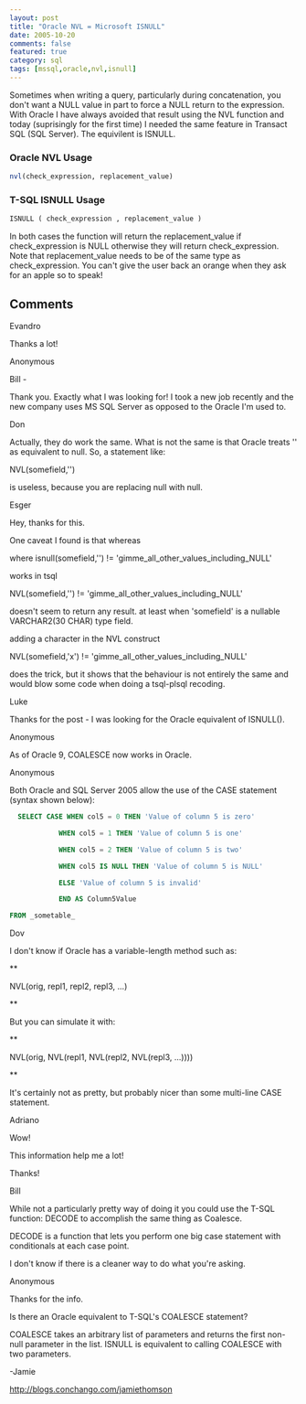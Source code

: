 ```yaml
---
layout: post
title: "Oracle NVL = Microsoft ISNULL"
date: 2005-10-20
comments: false
featured: true
category: sql
tags: [mssql,oracle,nvl,isnull]
---
```

Sometimes when writing a query, particularly during concatenation, you don't
want a NULL value in part to force a NULL return to the expression. With
Oracle I have always avoided that result using the NVL function and today
(suprisingly for the first time) I needed the same feature in Transact SQL
(SQL Server). The equivilent is ISNULL.


### Oracle NVL Usage

```sql
nvl(check_expression, replacement_value)
```


### T-SQL ISNULL Usage


```sql
ISNULL ( check_expression , replacement_value )


```




In both cases the function will return the replacement_value if check_expression is NULL otherwise they will return check_expression.  Note that replacement_value needs to be of the same type as check_expression.  You can't give the user back an orange when they ask for an apple so to speak!





## Comments











Evandro






Thanks a lot!











Anonymous






Bill -


Thank you.  Exactly what I was looking for!  I took a new job recently and the new company uses MS SQL Server as opposed to the Oracle I'm used to.











Don






Actually, they do work the same. What is not the same is that Oracle treats '' as equivalent to null. So, a statement like:

NVL(somefield,'')

is useless, because you are replacing null with null.











Esger






Hey, thanks for this.


One caveat I found is that whereas


where isnull(somefield,'') != 'gimme_all_other_values_including_NULL'


works in tsql


NVL(somefield,'') != 'gimme_all_other_values_including_NULL'


doesn't seem to return any result. at least when 'somefield' is a nullable VARCHAR2(30 CHAR) type field.


adding a character in the NVL construct


NVL(somefield,'x') != 'gimme_all_other_values_including_NULL'


does the trick, but it shows that the behaviour is not entirely the same and would blow some code when doing a tsql-plsql recoding.











Luke






Thanks for the post - I was looking for the Oracle equivalent of ISNULL().











Anonymous






As of Oracle 9, COALESCE now works in Oracle.











Anonymous






Both Oracle and SQL Server 2005 allow the use of the CASE statement (syntax shown below):


```sql
  SELECT CASE WHEN col5 = 0 THEN 'Value of column 5 is zero'

            WHEN col5 = 1 THEN 'Value of column 5 is one'

            WHEN col5 = 2 THEN 'Value of column 5 is two'

            WHEN col5 IS NULL THEN 'Value of column 5 is NULL'

            ELSE 'Value of column 5 is invalid'

            END AS Column5Value

FROM _sometable_
```










Dov






I don't know if Oracle has a variable-length method such as:


**

NVL(orig, repl1, repl2, repl3, ...)

**


But you can simulate it with:


**

NVL(orig, NVL(repl1, NVL(repl2, NVL(repl3, ...))))

**


It's certainly not as pretty, but probably nicer than some multi-line CASE statement.











Adriano






Wow!


This information help me a lot!


Thanks!











Bill






While not a particularly pretty way of doing it you could use the T-SQL function: DECODE to accomplish the same thing as Coalesce.


DECODE is a function that lets you perform one big case statement with conditionals at each case point.


I don't know if there is a cleaner way to do what you're asking.











Anonymous






Thanks for the info.


Is there an Oracle equivalent to T-SQL's COALESCE statement?


COALESCE takes an arbitrary list of parameters and returns the first non-null parameter in the list. ISNULL is equivalent to calling COALESCE with two parameters.


-Jamie


http://blogs.conchango.com/jamiethomson
